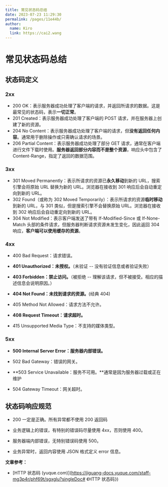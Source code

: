 ```yaml
---
title: 常见状态码总结
date: 2023-07-23 11:29:30
permalink: /pages/11e44b/
author: 
  name: Kiro
  link: https://cai2.wang
---
```

# 常见状态码总结

## 状态码定义

### 2xx

- 200 OK：表示服务器成功处理了客户端的请求，并返回所请求的数据。这是最常见的状态码，表示**一切正常**。
- 201 Created：表示服务器成功处理了客户端的 POST 请求，并在服务器上创建了新的资源。
- 204 No Content：表示服务器成功处理了客户端的请求，但**没有返回任何内容**。通常用于删除操作或只需确认请求的场景。
- 206 Partial Content：表示服务器成功处理了部分 GET 请求，通常在客户端进行文件下载时使用。**服务器返回部分内容而不是整个资源**，响应头中包含了 Content-Range，指定了返回的数据范围。

### 3xx

- 301 Moved Permanently：表示所请求的资源已**永久移动**到新的 URL，搜索引擎会将原始 URL 替换为新的 URL。浏览器在接收到 301 响应后会自动重定向到新的 URL。
- 302 Found（或称为 302 Moved Temporarily）：表示所请求的资源**临时移动**到新的 URL，与 301 类似，但是搜索引擎不会替换原始 URL。浏览器在接收到 302 响应后会自动重定向到新的 URL。
- 304 Not Modified：表示客户端发送了带有 If-Modified-Since 或 If-None-Match 头部的条件请求，但服务器判断请求资源未发生变化，因此返回 304 响应，**客户端可以使用缓存的资源**。

### 4xx

- 400 Bad Request：请求错误。
- **401 Unauthorized：未授权。**（未验证 -- 没有验证信息或者验证失败）

- **403 Forbidden：禁止访问。**（被拒绝 -- 理解该请求，但不被接受。相应的描述信息会说明原因。）

- **404 Not Found：未找到请求的资源。**(经典 404)

- 405 Method Not Allowed：请求方法不允许。

- **408 Request Timeout：请求超时。**
- 415 Unsupported Media Type：不支持的媒体类型。

### 5xx

- **500 Internal Server Error：服务器内部错误。**
- 502 Bad Gateway：错误的网关。

- **503 Service Unavailable：服务不可用。**通常是因为服务器过载或正在维护
- 504 Gateway Timeout：网关超时。

## 状态码响应规范

- 200 一定是正确。所有异常都不使用 200 返回码

- 业务逻辑上的错误，有特别的错误码尽量使用 4xx，否则使用 400。

- 服务器端内部错误，无特别错误码使用 500。

- 业务异常时，返回内容使用 JSON 格式定义 error 信息。

**文章参考：**

- [HTTP 状态码 (yuque.com)](https://jiguang-docs.yuque.com/staff-mg3p4r/phf69t/sgxglu?singleDoc# 《HTTP 状态码》)

